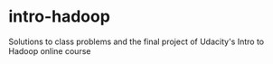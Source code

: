 # intro-hadoop
Solutions to class problems and the final project of Udacity's Intro to Hadoop online course
